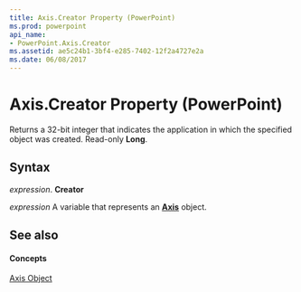 ```yaml
---
title: Axis.Creator Property (PowerPoint)
ms.prod: powerpoint
api_name:
- PowerPoint.Axis.Creator
ms.assetid: ae5c24b1-3bf4-e285-7402-12f2a4727e2a
ms.date: 06/08/2017
---
```



# Axis.Creator Property (PowerPoint)

Returns a 32-bit integer that indicates the application in which the specified object was created. Read-only  **Long**.


## Syntax

 _expression_. **Creator**

 _expression_ A variable that represents an **[Axis](PowerPoint.Axis.md)** object.


## See also


#### Concepts


[Axis Object](PowerPoint.Axis.md)

